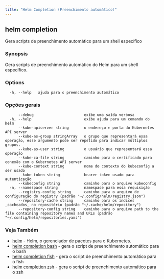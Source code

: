 ```yaml
---
title: "Helm Completion (Preenchimento automático)"
---
```


## helm completion

Gera scripts de preenchimento automático para um shell específico

### Synopsis

Gera scripts de preenchimento automático do Helm para um shell específico.

### Options

```
  -h, --help   ajuda para o preenchimento automático
```

### Opções gerais

```
      --debug                       exibe uma saída verbosa
  -h, --help                        exibe ajuda para um comando do helm
      --kube-apiserver string       o endereço e porta do Kubernetes API server
      --kube-as-group stringArray   o grupo que representará essa operação, esse argumento pode ser repetido para indicar múltiplos grupos.
      --kube-as-user string         o usuário que representará essa operação
      --kube-ca-file string         caminho para o certificado para conexão com o Kubernetes API server
      --kube-context string         nome do contexto do kubeconfig a ser usado
      --kube-token string           bearer token usado para autenticação
      --kubeconfig string           caminho para o arquivo kubeconfig
  -n, --namespace string            namespace para essa requisição
      --registry-config string      caminho para o arquivo de configuração do registry (padrão "~/.config/helm/registry.json")
      --repository-cache string     caminho para os índices _cacheados_ no repositório (padrão "~/.cache/helm/repository")
      --repository-config string    caminho para o arquivo path to the file containing repository names and URLs (padrão "~/.config/helm/repositories.yaml")
```

### Veja Também

* [helm](helm.md) - Helm, o gerenciador de pacotes para o Kubernetes.
* [helm completion bash](helm_completion_bash.md) - gera o script de preenchimento automático para o bash
* [helm completion fish](helm_completion_fish.md) - gera o script de preenchimento automático para o fish
* [helm completion zsh](helm_completion_zsh.md) - gera o script de preenchimento automático para o zsh
